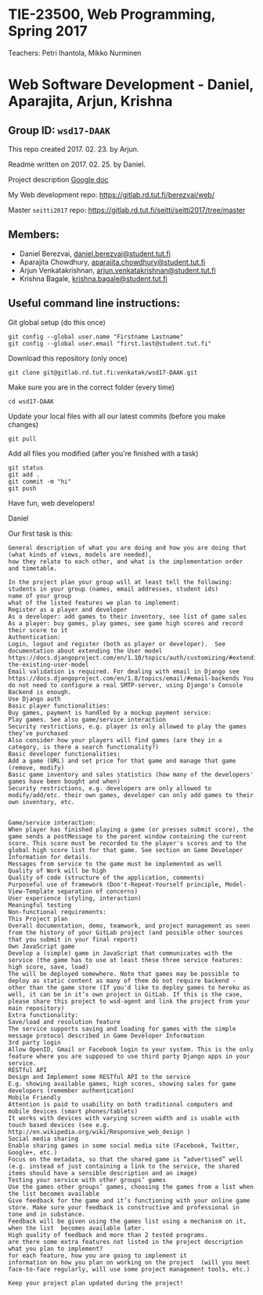 # TIE-23500, Web Programming, Spring 2017
Teachers: Petri Ihantola, Mikko Nurminen

# Web Software Development - Daniel, Aparajita, Arjun, Krishna
## Group ID: `wsd17-DAAK`
This repo created 2017. 02. 23. by Arjun.

Readme written on 2017. 02. 25. by Daniel.

Project description [Google doc](https://docs.google.com/document/d/1-ewnhsmQUpAdAhg6CiAEs34RXeRC5-dZ1wzEM0eZJ-A/edit)

My Web development repo: https://gitlab.rd.tut.fi/berezvai/web/

Master `seitti2017` repo: https://gitlab.rd.tut.fi/seitti/seitti2017/tree/master

## Members:
* Daniel Berezvai, <daniel.berezvai@student.tut.fi>
* Aparajita Chowdhury, <aparajita.chowdhury@student.tut.fi>
* Arjun Venkatakrishnan, <arjun.venkatakrishnan@student.tut.fi>
* Krishna Bagale, <krishna.bagale@student.tut.fi>


## Useful command line instructions:
Git global setup (do this once)
```
git config --global user.name "Firstname Lastname"
git config --global user.email "first.last@student.tut.fi"
```

Download this repository (only once)
```
git clone git@gitlab.rd.tut.fi:venkatak/wsd17-DAAK.git
```

Make sure you are in the correct folder (every time)
```
cd wsd17-DAAK
```

Update your local files with all our latest commits (before you make changes)
```
git pull
```

Add all files you modified (after you're finished with a task)
```
git status
git add .
git commit -m "hi"
git push
```

Have fun, web developers!

Daniel


Our first task is this:
```
General description of what you are doing and how you are doing that (what kinds of views, models are needed),
how they relate to each other, and what is the implementation order and timetable.

In the project plan your group will at least tell the following:
students in your group (names, email addresses, student ids)
name of your group
what of the listed features we plan to implement:
Register as a player and developer
As a developer: add games to their inventory, see list of game sales
As a player: buy games, play games, see game high scores and record their score to it
Authentication:
Login, logout and register (both as player or developer).  See documentation about extending the User model https://docs.djangoproject.com/en/1.10/topics/auth/customizing/#extending-the-existing-user-model
Email validation is required. For dealing with email in Django see https://docs.djangoproject.com/en/1.8/topics/email/#email-backends You do not need to configure a real SMTP-server, using Django's Console Backend is enough.
Use Django auth
Basic player functionalities:
Buy games, payment is handled by a mockup payment service: 
Play games. See also game/service interaction
Security restrictions, e.g. player is only allowed to play the games they’ve purchased
Also consider how your players will find games (are they in a category, is there a search functionality?)
Basic developer functionalities:
Add a game (URL) and set price for that game and manage that game (remove, modify)
Basic game inventory and sales statistics (how many of the developers' games have been bought and when)
Security restrictions, e.g. developers are only allowed to modify/add/etc. their own games, developer can only add games to their own inventory, etc.


Game/service interaction:
When player has finished playing a game (or presses submit score), the game sends a postMessage to the parent window containing the current score. This score must be recorded to the player's scores and to the global high score list for that game. See section on Game Developer Information for details.
Messages from service to the game must be implemented as well
Quality of Work will be high
Quality of code (structure of the application, comments)
Purposeful use of framework (Don't-Repeat-Yourself principle, Model-View-Template separation of concerns)
User experience (styling, interaction)
Meaningful testing
Non-functional requirements:
This Project plan
Overall documentation, demo, teamwork, and project management as seen from the history of your GitLab project (and possible other sources that you submit in your final report)
Own JavaScript game
Develop a (simple) game in JavaScript that communicates with the service (the game has to use at least these three service features: high score, save, load)
The will be deployed somewhere. Note that games may be possible to deploy as static content as many of them do not require backend - other than the game store (If you'd like to deploy games to heroku as well, it can be in it’s own project in GitLab. If this is the case, please share this project to wsd-agent and link the project from your main repository)
Extra functionality:
Save/load and resolution feature
The service supports saving and loading for games with the simple message protocol described in Game Developer Information
3rd party login
Allow OpenID, Gmail or Facebook login to your system. This is the only feature where you are supposed to use third party Django apps in your service.
RESTful API
Design and Implement some RESTful API to the service
E.g. showing available games, high scores, showing sales for game developers (remember authentication)
Mobile Friendly
Attention is paid to usability on both traditional computers and mobile devices (smart phones/tablets)
It works with devices with varying screen width and is usable with touch based devices (see e.g. http://en.wikipedia.org/wiki/Responsive_web_design )
Social media sharing
Enable sharing games in some social media site (Facebook, Twitter, Google+, etc.)
Focus on the metadata, so that the shared game is “advertised” well (e.g. instead of just containing a link to the service, the shared items should have a sensible description and an image)
Testing your service with other groups’ games
Use the games other groups’ games, choosing the games from a list when the list becomes available
Give feedback for the game and it’s functioning with your online game store. Make sure your feedback is constructive and professional in tone and in substance.
Feedback will be given using the games list using a mechanism on it, when the list  becomes available later.
High quality of feedback and more than 2 tested programs.
are there some extra features not listed in the project description what you plan to implement?
for each feature, how you are going to implement it
information on how you plan on working on the project  (will you meet face-to-face regularly, will use some project management tools, etc.)

Keep your project plan updated during the project!

````